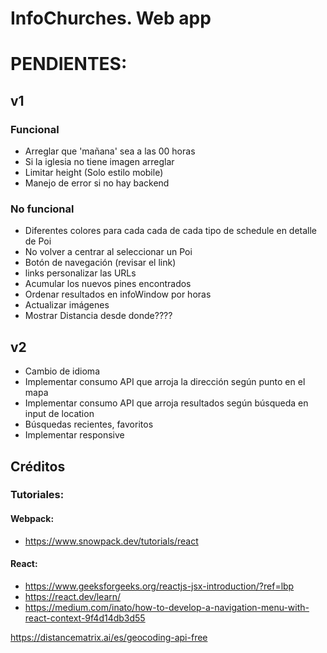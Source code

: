 # InfoChurches. Web app


# PENDIENTES:

## v1

### Funcional
- Arreglar que 'mañana' sea a las 00 horas
- Si la iglesia no tiene imagen arreglar
- Limitar height (Solo estilo mobile)
- Manejo de error si no hay backend

### No funcional
- Diferentes colores para cada cada de cada tipo de schedule en detalle de Poi
- No volver a centrar al seleccionar un Poi
- Botón de navegación (revisar el link)
- links personalizar las URLs
- Acumular los nuevos pines encontrados
- Ordenar resultados en infoWindow por horas
- Actualizar imágenes
- Mostrar Distancia desde donde????

## v2
- Cambio de idioma
- Implementar consumo API que arroja la dirección según punto en el mapa
- Implementar consumo API que arroja resultados según búsqueda en input de location
- Búsquedas recientes, favoritos
- Implementar responsive






## Créditos

### Tutoriales:

#### Webpack:
- https://www.snowpack.dev/tutorials/react

#### React:
- https://www.geeksforgeeks.org/reactjs-jsx-introduction/?ref=lbp
- https://react.dev/learn/
- https://medium.com/inato/how-to-develop-a-navigation-menu-with-react-context-9f4d14db3d55

https://distancematrix.ai/es/geocoding-api-free